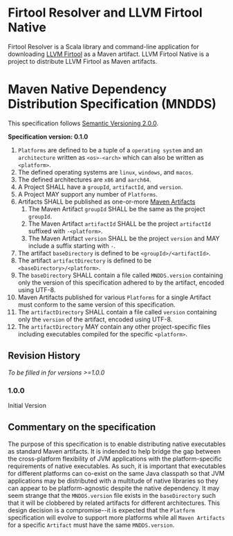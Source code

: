 # Firtool Resolver and LLVM Firtool Native

Firtool Resolver is a Scala library and command-line application for downloading [LLVM Firtool](https://github.com/llvm/circt) as a Maven artifact.
LLVM Firtool Native is a project to distribute LLVM Firtool as Maven artifacts.

# Maven Native Dependency Distribution Specification (MNDDS)

This specification follows [Semantic Versioning 2.0.0](https://semver.org).

**Specification version: 0.1.0**

1. `Platforms` are defined to be a tuple of a `operating system` and an `architecture` written as `<os>-<arch>` which can also be written as `<platform>`.
1. The defined operating systems are `linux`, `windows`, and `macos`.
1. The defined architectures are `x86` and `aarch64`.
1. A Project SHALL have a `groupId`, `artifactId`, and `version`.
1. A Project MAY support any number of `Platforms`.
1. Artifacts SHALL be published as one-or-more [Maven Artifacts](https://maven.apache.org/repositories/artifacts.html)
    1. The Maven Artifact `groupId` SHALL be the same as the project `groupId`.
    1. The Maven Artifact `artifactId` SHALL be the project `artifactId` suffixed with `-<platform>`.
    1. The Maven Artifact `version` SHALL be the project `version` and MAY include a suffix starting with `-`.
1. The artifact `baseDirectory` is defined to be `<groupId>/<artifactId>`.
1. The artifact `artifactDirectory` is defined to be `<baseDirectory>/<platform>`.
1. The `baseDirectory` SHALL contain a file called `MNDDS.version` containing only the version of this specification adhered to by the artifact, encoded using UTF-8.
1. Maven Artifacts published for various `Platforms` for a single Artifact must conform to the same version of this specification.
1. The `artifactDirectory` SHALL contain a file called `version` containing only the `version` of the artifact, encoded using UTF-8.
1. The `artifactDirectory` MAY contain any other project-specific files including executables compiled for the specific `<platform>`.

## Revision History

_To be filled in for versions >=1.0.0_

### 1.0.0

Initial Version

## Commentary on the specification

The purpose of this specification is to enable distributing native executables as standard Maven artifacts.
It is indended to help bridge the gap between the cross-platform flexibility of JVM applications with the platform-specific requirements of native executables.
As such, it is important that executables for different platforms can co-exist on the same Java classpath so that JVM applications may be distributed with a multitude of native libraries so they can appear to be platform-agnostic despite the native dependency.
It may seem strange that the `MNDDS.version` file exists in the `baseDirectory` such that it will be clobbered by related artifacts for different architectures.
This design decision is a compromise--it is expected that the `Platform` specification will evolve to support more platforms while all `Maven Artifacts` for a specific `Artifact` must have the same `MNDDS.version`.
